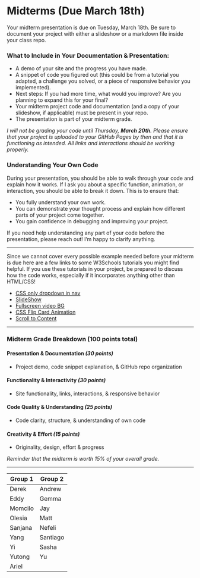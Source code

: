 # Midterms (Due March 18th)

Your midterm presentation is due on Tuesday, March 18th. Be sure to document your project with either a slideshow or a markdown file inside your class repo.

### What to Include in Your Documentation & Presentation:

- A demo of your site and the progress you have made.
- A snippet of code you figured out (this could be from a tutorial you adapted, a challenge you solved, or a piece of responsive behavior you implemented).
- Next steps: If you had more time, what would you improve? Are you planning to expand this for your final?
- Your midterm project code and documentation (and a copy of your slideshow, if applicable) must be present in your repo.
- The presentation is part of your midterm grade.

_I will not be grading your code until Thursday, **March 20th**. Please ensure that your project is uploaded to your GitHub Pages by then and that it is functioning as intended. All links and interactions should be working properly._

### Understanding Your Own Code

During your presentation, you should be able to walk through your code and explain how it works. If I ask you about a specific function, animation, or interaction, you should be able to break it down. This is to ensure that:

- You fully understand your own work.
- You can demonstrate your thought process and explain how different parts of your project come together.
- You gain confidence in debugging and improving your project.

If you need help understanding any part of your code before the presentation, please reach out! I’m happy to clarify anything.

---

Since we cannot cover every possible example needed before your midterm is due here are a few links to some W3Schools tutorials you might find helpful. If you use these tutorials in your project, be prepared to discuss how the code works, especially if it incorporates anything other than HTML/CSS!

- [CSS only dropdown in nav](https://www.w3schools.com/howto/howto_css_dropdown_navbar.asp)
- [SlideShow](https://www.w3schools.com/howto/howto_js_slideshow.asp)
- [Fullscreen video BG](https://www.w3schools.com/howto/howto_css_fullscreen_video.asp)
- [CSS Flip Card Animation](https://www.w3schools.com/howto/howto_css_flip_card.asp)
- [Scroll to Content](https://www.w3schools.com/howto/howto_js_scroll_into_view.asp)

---

### Midterm Grade Breakdown (100 points total)

#### Presentation & Documentation _(30 points)_

- Project demo, code snippet explanation, & GitHub repo organization

#### Functionality & Interactivity _(30 points)_

- Site functionality, links, interactions, & responsive behavior

#### Code Quality & Understanding _(25 points)_

- Code clarity, structure, & understanding of own code

#### Creativity & Effort _(15 points)_

- Originality, design, effort & progress

_Reminder that the midterm is worth 15% of your overall grade._

---

| Group 1 | Group 2  |
| ------- | -------- |
| Derek   | Andrew   |
| Eddy    | Gemma    |
| Momcilo | Jay      |
| Olesia  | Matt     |
| Sanjana | Nefeli   |
| Yang    | Santiago |
| Yi      | Sasha    |
| Yutong  | Yu       |
| Ariel   |          |
